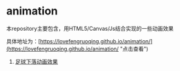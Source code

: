 # animation

本repository主要包含，用HTML5/Canvas/Js结合实现的一些动画效果

具体地址为：[https://lovefengruoqing.github.io/animation/](https://lovefengruoqing.github.io/animation/ "点击查看")

1. [足球下落动画效果](https://lovefengruoqing.github.io/animation/fall-football/ "点击进入demo")
